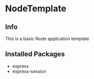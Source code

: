 # NodeTemplate
## Info
This is a basic Node application template 
## Installed Packages
* express
* express-session
